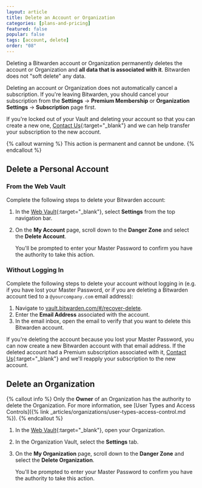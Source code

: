 ```yaml
---
layout: article
title: Delete an Account or Organization
categories: [plans-and-pricing]
featured: false
popular: false
tags: [account, delete]
order: "08"
---
```


Deleting a Bitwarden account or Organization permanently deletes the account or Organization and **all data that is associated with it**. Bitwarden does not "soft delete" any data.

Deleting an account or Organization does not automatically cancel a subscription. If you're leaving Bitwarden, you should cancel your subscription from the **Settings** &rarr; **Premium Membership** or **Organization Settings** &rarr; **Subscription** page first.

If you're locked out of your Vault and deleting your account so that you can create a new one, [Contact Us](https://bitwarden.com/contact/){:target="\_blank"} and we can help transfer your subscription to the new account.

{% callout warning %}
This action is permanent and cannot be undone.
{% endcallout %}

## Delete a Personal Account

### From the Web Vault

Complete the following steps to delete your Bitwarden account:

1. In the [Web Vault](https://vault.bitwarden.com){:target="\_blank"}, select **Settings** from the top navigation bar.
3. On the **My Account** page, scroll down to the **Danger Zone** and select the **Delete Account**.

   You'll be prompted to enter your Master Password to confirm you have the authority to take this action.

### Without Logging In

Complete the following steps to delete your account without logging in (e.g. if you have lost your Master Password, or if you are deleting a Bitwarden account tied to a `@yourcompany.com` email address):

1. Navigate to [vault.bitwarden.com/#/recover-delete](https://vault.bitwarden.com/#/recover-delete).
2. Enter the **Email Address** associated with the account.
3. In the email inbox, open the email to verify that you want to delete this Bitwarden account.

If you're deleting the account because you lost your Master Password, you can now create a new Bitwarden account with that email address. If the deleted account had a Premium subscription associated with it, [Contact Us](https://bitwarden.com/contact/){:target="\_blank"} and we'll reapply your subscription to the new account.

## Delete an Organization

{% callout info %}
Only the **Owner** of an Organization has the authority to delete the Organization. For more information, see [User Types and Access Controls]({% link _articles/organizations/user-types-access-control.md %}).
{% endcallout %}

1. In the [Web Vault](https://vault.bitwarden.com){:target="\_blank"}, open your Organization.
2. In the Organization Vault, select the **Settings** tab.
3. On the **My Organization** page, scroll down to the **Danger Zone** and select the **Delete Organization**.

   You'll be prompted to enter your Master Password to confirm you have the authority to take this action.
